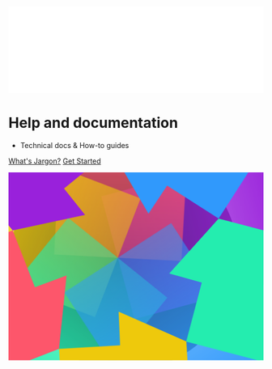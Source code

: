 ![logo](/static/img/jargon_wordmark.svg)


# Help and documentation 

- Technical docs & How-to guides 

[What's Jargon?](https://jargon.sh)
[Get Started](#home)


![](/static/img/jargon_color_wall.svg)
